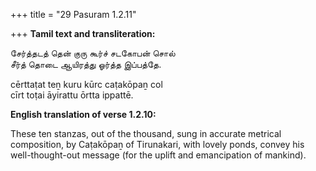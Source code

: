 +++
title = "29 Pasuram 1.2.11"

+++
**Tamil text and transliteration:**

சேர்த்தடத் தென் குரு கூர்ச் சடகோபன் சொல்  
சீர்த் தொடை ஆயிரத்து ஓர்த்த இப்பத்தே.

cērttaṭat teṉ kuru kūrc caṭakōpaṉ col  
cīrt toṭai āyirattu ōrtta ippattē.

**English translation of verse 1.2.10:**

These ten stanzas, out of the thousand, sung in accurate metrical composition, by Caṭakōpaṉ of Tirunakari, with lovely ponds, convey his well-thought-out message (for the uplift and emancipation of mankind).



